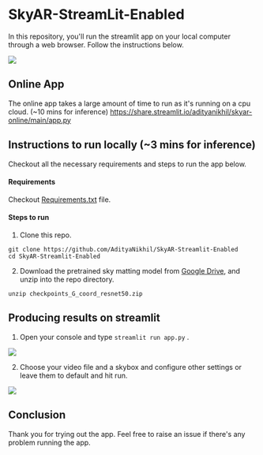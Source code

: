 # SkyAR-StreamLit-Enabled

In this repository, you'll run the streamlit app on your local computer through a web browser. Follow the instructions below.

![](./gallery/SkyAR-Streamlit.gif)

## Online App
The online app takes a large amount of time to run as it's running on a cpu cloud. (~10 mins for inference)
https://share.streamlit.io/adityanikhil/skyar-online/main/app.py

## Instructions to run locally (~3 mins for inference)

Checkout all the necessary requirements and steps to run the app below.

#### Requirements

Checkout [Requirements.txt](./Requirements.txt) file.

#### Steps to run

1) Clone this repo.

```
git clone https://github.com/AdityaNikhil/SkyAR-Streamlit-Enabled
cd SkyAR-Streamlit-Enabled
```

2) Download the pretrained sky matting model from [Google Drive](https://drive.google.com/file/d/1COMROzwR4R_7mym6DL9LXhHQlJmJaV0J/view?usp=sharing), and unzip into the repo directory.

```
unzip checkpoints_G_coord_resnet50.zip
```

## Producing results on streamlit

1) Open your console and type `streamlit run app.py` .

![](./gallery/streamlit.jpg)

2) Choose your video file and a skybox and configure other settings or leave them to default and hit run.

![](./gallery/streamlit-output.JPG)

## Conclusion

Thank you for trying out the app. Feel free to raise an issue if there's any problem running the app.

